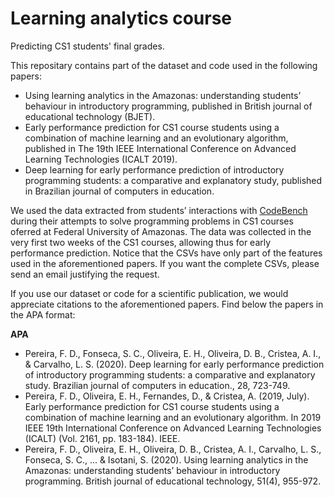 # Learning analytics course
Predicting CS1 students' final grades.

This repositary contains part of the dataset and code used in the following papers:

* Using learning analytics in the Amazonas: understanding students’ behaviour in introductory programming, published in British journal of educational technology (BJET). 
* Early performance prediction for CS1 course students using a combination of machine learning and an evolutionary algorithm, published in The 19th IEEE International Conference on Advanced Learning Technologies (ICALT 2019).
* Deep learning for early performance prediction of introductory programming students: a comparative and explanatory study, published in Brazilian journal of computers in education.

We used the data extracted from students’ interactions with [CodeBench](http://codebench.icomp.ufam.edu.br/) during their attempts to solve programming problems in CS1 courses oferred at Federal University of Amazonas. The data was collected in the very first two weeks of the CS1 courses, allowing thus for early performance prediction. Notice that the CSVs have only part of the features used in the aforementioned papers. If you want the complete CSVs, please send an email justifying the request.

If you use our dataset or code for a scientific publication, we would appreciate citations to the aforementioned papers. Find below the papers in the APA format:

**APA**

* Pereira, F. D., Fonseca, S. C., Oliveira, E. H., Oliveira, D. B., Cristea, A. I., & Carvalho, L. S. (2020). Deep learning for early performance prediction of introductory programming students: a comparative and explanatory study. Brazilian journal of computers in education., 28, 723-749.
* Pereira, F. D., Oliveira, E. H., Fernandes, D., & Cristea, A. (2019, July). Early performance prediction for CS1 course students using a combination of machine learning and an evolutionary algorithm. In 2019 IEEE 19th International Conference on Advanced Learning Technologies (ICALT) (Vol. 2161, pp. 183-184). IEEE.
* Pereira, F. D., Oliveira, E. H., Oliveira, D. B., Cristea, A. I., Carvalho, L. S., Fonseca, S. C., ... & Isotani, S. (2020). Using learning analytics in the Amazonas: understanding students’ behaviour in introductory programming. British journal of educational technology, 51(4), 955-972.

